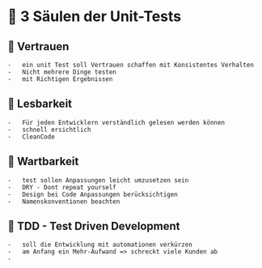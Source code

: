 # 🐳 3 Säulen der Unit-Tests

## 🐬 Vertrauen 
    -   ein unit Test soll Vertrauen schaffen mit Konsistentes Verhalten
    -   Nicht mehrere Dinge testen
    -   mit Richtigen Ergebnissen
## 🐬 Lesbarkeit
    -   Für jeden Entwicklern verständlich gelesen werden können
    -   schnell ersichtlich
    -   CleanCode
## 🐬 Wartbarkeit
    -   test sollen Anpassungen leicht umzusetzen sein
    -   DRY - Dont repeat yourself
    -   Design bei Code Anpassungen berücksichtigen
    -   Namenskonventionen beachten

## 🐬 TDD - Test Driven Development
    -   soll die Entwicklung mit automationen verkürzen
    -   am Anfang ein Mehr-Aufwand => schreckt viele Kunden ab
    -   